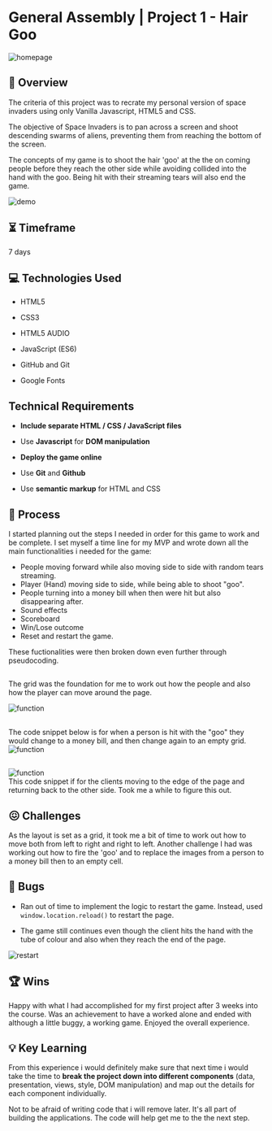   
  

# General Assembly | Project 1 - Hair Goo

  

![homepage](readmeAssets/hair-gooHomepage.png)

  
  

## :star2: Overview

  

The criteria of this project was to recrate my personal version of space invaders using only Vanilla Javascript, HTML5 and CSS.

  

The objective of Space Invaders is to pan across a screen and shoot descending swarms of aliens, preventing them from reaching the bottom of the screen.

  

The concepts of my game is to shoot the hair 'goo' at the the on coming people before they reach the other side while avoiding collided into the hand with the goo. Being hit with their streaming tears will also end the game.

  

![demo](readmeAssets/goo-giff.gif)

  
  
  

## :hourglass_flowing_sand: Timeframe

  

7 days

  
  
  

## :computer: Technologies Used

  

* HTML5

  

* CSS3

  

* HTML5 AUDIO

  

* JavaScript (ES6)

  

* GitHub and Git

  

* Google Fonts

  

## Technical Requirements

  

-  **Include separate HTML / CSS / JavaScript files**

- Use **Javascript** for **DOM manipulation**

-  **Deploy the game online**

- Use **Git** and **Github**

- Use **semantic markup** for HTML and CSS

  

  
## :pencil: Process

I started planning out the steps I needed in order for this game to work and be complete. I set myself a time line for my MVP and wrote down all the main functionalities i needed for the game:
- People moving forward while also moving side to side with random tears streaming.
- Player (Hand) moving side to side, while being able to shoot "goo".
- People turning into a money bill when then were hit but also disappearing after.
- Sound effects
- Scoreboard
- Win/Lose outcome
- Reset and restart the game.

These fuctionalities were then broken down even further through pseudocoding.


##
 The grid was the foundation for me to work out how the people and also how the player can move around the page.

![function](readmeAssets/grid.png)
##
The code snippet below is for when a person is hit with the "goo" they would change to a money bill, and then change again to an empty grid.
![function](readmeAssets/changeToMoney.png)
##
![function](readmeAssets/goo-funtion.png)
<br>
This code snippet if for the clients moving to the edge of the page and returning back to the other side. Took me a while to figure this out.



  

## :confounded: Challenges

As the layout is set as a grid, it took me a bit of time to work out how to move both from left to right and right to left. Another challenge I had was working out how to fire the 'goo' and to replace the images from a person to a money bill then to an empty cell.

  

## :bug: Bugs

- Ran out of time to implement the logic to restart the game. Instead, used `window.location.reload()` to restart the page.

- The game still continues even though the client hits the hand with the tube of colour and also when they reach the end of the page.

![restart](readmeAssets/restartGame.png)

  
  

## :trophy: Wins

Happy with what I had accomplished for my first project after 3 weeks into the course. Was an achievement to have a worked alone and ended with although a little buggy, a working game. Enjoyed the overall experience.

## :bulb: Key Learning

From this experience i would definitely make sure that next time i would take the time to ****break the project down into different components**** (data, presentation, views, style, DOM manipulation) and map out the details for each component individually. 

Not to be afraid of writing code that i will remove later. It's all part of building the applications. The code will help get me to the the next step.

